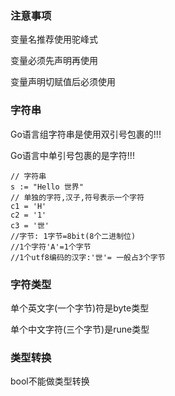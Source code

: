 ### 注意事项

变量名推荐使用驼峰式

变量必须先声明再使用

变量声明切赋值后必须使用

### 字符串

Go语言组字符串是使用双引号包裹的!!!

Go语言中单引号包裹的是字符!!!

```
// 字符串
s := "Hello 世界"
// 单独的字符,汉子,符号表示一个字符
c1 = 'H'
c2 = '1'
c3 = '世'
//字节: 1字节=8bit(8个二进制位)
//1个字符'A'=1个字节
//1个utf8编码的汉字:'世'= 一般占3个字节
```

### 字符类型

单个英文字(一个字节)符是byte类型

单个中文字符(三个字节)是rune类型

### 类型转换

bool不能做类型转换

